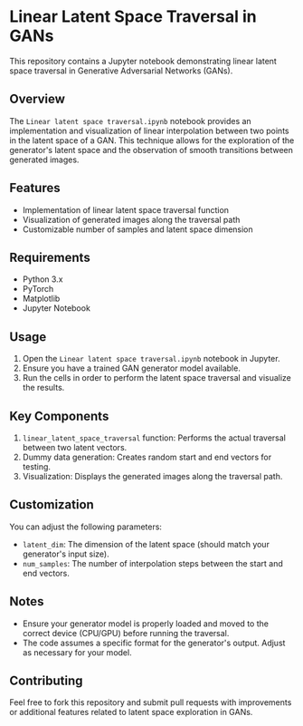 # Linear Latent Space Traversal in GANs

This repository contains a Jupyter notebook demonstrating linear latent space traversal in Generative Adversarial Networks (GANs).

## Overview

The `Linear latent space traversal.ipynb` notebook provides an implementation and visualization of linear interpolation between two points in the latent space of a GAN. This technique allows for the exploration of the generator's latent space and the observation of smooth transitions between generated images.

## Features

- Implementation of linear latent space traversal function
- Visualization of generated images along the traversal path
- Customizable number of samples and latent space dimension

## Requirements

- Python 3.x
- PyTorch
- Matplotlib
- Jupyter Notebook

## Usage

1. Open the `Linear latent space traversal.ipynb` notebook in Jupyter.
2. Ensure you have a trained GAN generator model available.
3. Run the cells in order to perform the latent space traversal and visualize the results.

## Key Components

1. `linear_latent_space_traversal` function: Performs the actual traversal between two latent vectors.
2. Dummy data generation: Creates random start and end vectors for testing.
3. Visualization: Displays the generated images along the traversal path.

## Customization

You can adjust the following parameters:
- `latent_dim`: The dimension of the latent space (should match your generator's input size).
- `num_samples`: The number of interpolation steps between the start and end vectors.

## Notes

- Ensure your generator model is properly loaded and moved to the correct device (CPU/GPU) before running the traversal.
- The code assumes a specific format for the generator's output. Adjust as necessary for your model.

## Contributing

Feel free to fork this repository and submit pull requests with improvements or additional features related to latent space exploration in GANs.

